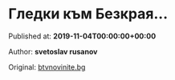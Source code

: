 
# Гледки към Безкрая...

Published at: **2019-11-04T00:00:00+00:00**

Author: **svetoslav rusanov**

Original: [btvnovinite.bg](https://btvnovinite.bg/az-reporterut/priroda/gledki-kam-bezkraja_536772.html)


